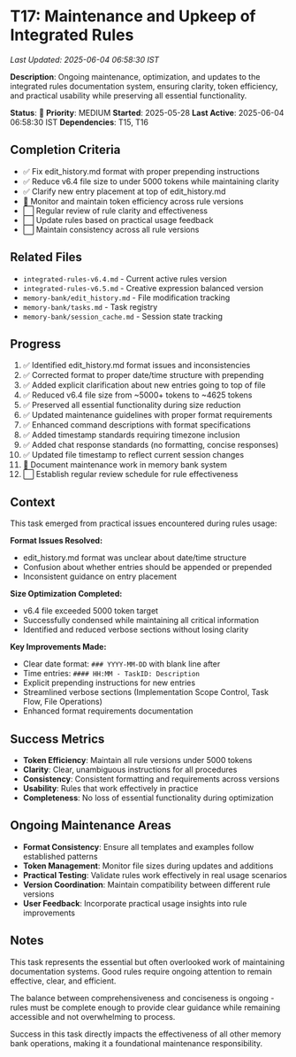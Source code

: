 # T17: Maintenance and Upkeep of Integrated Rules
*Last Updated: 2025-06-04 06:58:30 IST*

**Description**: Ongoing maintenance, optimization, and updates to the integrated rules documentation system, ensuring clarity, token efficiency, and practical usability while preserving all essential functionality.

**Status**: 🔄 **Priority**: MEDIUM
**Started**: 2025-05-28 **Last Active**: 2025-06-04 06:58:30 IST
**Dependencies**: T15, T16

## Completion Criteria
- ✅ Fix edit_history.md format with proper prepending instructions
- ✅ Reduce v6.4 file size to under 5000 tokens while maintaining clarity
- ✅ Clarify new entry placement at top of edit_history.md
- 🔄 Monitor and maintain token efficiency across rule versions
- ⬜ Regular review of rule clarity and effectiveness
- ⬜ Update rules based on practical usage feedback
- ⬜ Maintain consistency across all rule versions

## Related Files
- `integrated-rules-v6.4.md` - Current active rules version
- `integrated-rules-v6.5.md` - Creative expression balanced version
- `memory-bank/edit_history.md` - File modification tracking
- `memory-bank/tasks.md` - Task registry
- `memory-bank/session_cache.md` - Session state tracking

## Progress
1. ✅ Identified edit_history.md format issues and inconsistencies
2. ✅ Corrected format to proper date/time structure with prepending
3. ✅ Added explicit clarification about new entries going to top of file
4. ✅ Reduced v6.4 file size from ~5000+ tokens to ~4625 tokens
5. ✅ Preserved all essential functionality during size reduction
6. ✅ Updated maintenance guidelines with proper format requirements
7. ✅ Enhanced command descriptions with format specifications
8. ✅ Added timestamp standards requiring timezone inclusion
9. ✅ Added chat response standards (no formatting, concise responses)
10. ✅ Updated file timestamp to reflect current session changes
11. 🔄 Document maintenance work in memory bank system
12. ⬜ Establish regular review schedule for rule effectiveness

## Context
This task emerged from practical issues encountered during rules usage:

**Format Issues Resolved:**
- edit_history.md format was unclear about date/time structure
- Confusion about whether entries should be appended or prepended
- Inconsistent guidance on entry placement

**Size Optimization Completed:**
- v6.4 file exceeded 5000 token target
- Successfully condensed while maintaining all critical information
- Identified and reduced verbose sections without losing clarity

**Key Improvements Made:**
- Clear date format: `### YYYY-MM-DD` with blank line after
- Time entries: `#### HH:MM - TaskID: Description`
- Explicit prepending instructions for new entries
- Streamlined verbose sections (Implementation Scope Control, Task Flow, File Operations)
- Enhanced format requirements documentation

## Success Metrics
- **Token Efficiency**: Maintain all rule versions under 5000 tokens
- **Clarity**: Clear, unambiguous instructions for all procedures
- **Consistency**: Consistent formatting and requirements across versions
- **Usability**: Rules that work effectively in practice
- **Completeness**: No loss of essential functionality during optimization

## Ongoing Maintenance Areas
- **Format Consistency**: Ensure all templates and examples follow established patterns
- **Token Management**: Monitor file sizes during updates and additions
- **Practical Testing**: Validate rules work effectively in real usage scenarios
- **Version Coordination**: Maintain compatibility between different rule versions
- **User Feedback**: Incorporate practical usage insights into rule improvements

## Notes
This task represents the essential but often overlooked work of maintaining documentation systems. Good rules require ongoing attention to remain effective, clear, and efficient.

The balance between comprehensiveness and conciseness is ongoing - rules must be complete enough to provide clear guidance while remaining accessible and not overwhelming to process.

Success in this task directly impacts the effectiveness of all other memory bank operations, making it a foundational maintenance responsibility.
